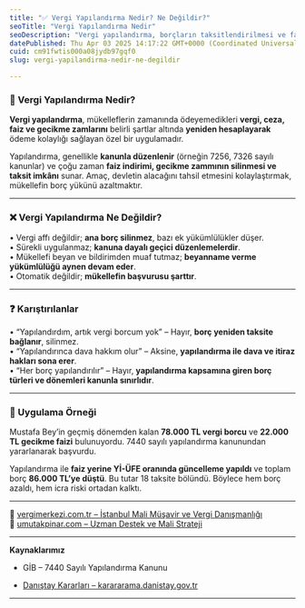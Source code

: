 ```yaml
---
title: "✅ Vergi Yapılandırma Nedir? Ne Değildir?"
seoTitle: "Vergi Yapılandırma Nedir"
seoDescription: "Vergi yapılandırma, borçların taksitlendirilmesi ve faiz indirimiyle ödeme kolaylığı sunar; vergi affı değildir, geçici bir düzenlemedir"
datePublished: Thu Apr 03 2025 14:17:22 GMT+0000 (Coordinated Universal Time)
cuid: cm91fwtis000a08jydb97gqf0
slug: vergi-yapilandirma-nedir-ne-degildir

---
```


### 🔹 Vergi Yapılandırma Nedir?

**Vergi yapılandırma**, mükelleflerin zamanında ödeyemedikleri **vergi, ceza, faiz ve gecikme zamlarını** belirli şartlar altında **yeniden hesaplayarak** ödeme kolaylığı sağlayan özel bir uygulamadır.

Yapılandırma, genellikle **kanunla düzenlenir** (örneğin 7256, 7326 sayılı kanunlar) ve çoğu zaman **faiz indirimi, gecikme zammının silinmesi ve taksit imkânı** sunar. Amaç, devletin alacağını tahsil etmesini kolaylaştırmak, mükellefin borç yükünü azaltmaktır.

---

### ❌ Vergi Yapılandırma Ne Değildir?

• Vergi affı değildir; **ana borç silinmez**, bazı ek yükümlülükler düşer.  
• Sürekli uygulanmaz; **kanuna dayalı geçici düzenlemelerdir**.  
• Mükellefi beyan ve bildirimden muaf tutmaz; **beyanname verme yükümlülüğü aynen devam eder**.  
• Otomatik değildir; **mükellefin başvurusu şarttır**.

---

### ❓ Karıştırılanlar

• “Yapılandırdım, artık vergi borcum yok” – Hayır, **borç yeniden taksite bağlanır**, silinmez.  
• “Yapılandırınca dava hakkım olur” – Aksine, **yapılandırma ile dava ve itiraz hakları sona erer**.  
• “Her borç yapılandırılır” – Hayır, **yapılandırma kapsamına giren borç türleri ve dönemleri kanunla sınırlıdır**.

---

### 🧠 Uygulama Örneği

Mustafa Bey’in geçmiş dönemden kalan **78.000 TL vergi borcu** ve **22.000 TL gecikme faizi** bulunuyordu. 7440 sayılı yapılandırma kanunundan yararlanarak başvurdu.

Yapılandırma ile **faiz yerine Yİ-ÜFE oranında güncelleme yapıldı** ve toplam borç **86.000 TL’ye düştü**. Bu tutar 18 taksite bölündü. Böylece hem borç azaldı, hem icra riski ortadan kalktı.

---

📎 [vergimerkezi.com.tr – İstanbul Mali Müşavir ve Vergi Danışmanlığı](https://vergimerkezi.com.tr)  
📎 [umutakpinar.com – Uzman Destek ve Mali Strateji](https://umutakpinar.com)

---

**Kaynaklarımız**

* GİB – 7440 Sayılı Yapılandırma Kanunu
    
* [Danıştay Kararları – karararama.danistay.gov.tr](https://karararama.danistay.gov.tr/)
    

---
